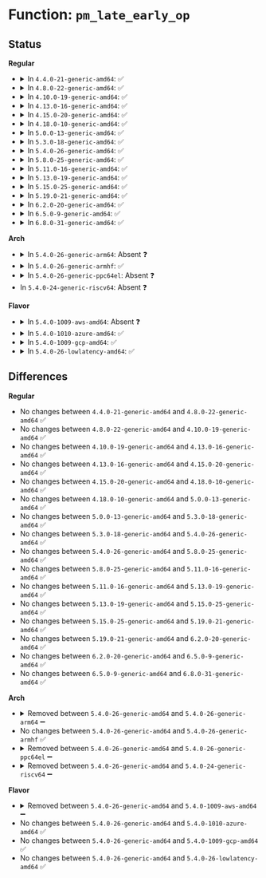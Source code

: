 # Function: <code>pm_late_early_op</code>

## Status
<b>Regular</b>
<ul>
<li>
<details>
<summary>In <code>4.4.0-21-generic-amd64</code>: ✅</summary>

```c
pm_callback_t pm_late_early_op(const struct dev_pm_ops * ops, pm_message_t state)
```

```json
{
  "name": "pm_late_early_op",
  "collision_type": "Unique Static",
  "inline_type": "No",
  "funcs": [
    {
      "addr": 18446744071584449504,
      "name": "pm_late_early_op",
      "external": false,
      "loc": "drivers/base/power/main.c:284",
      "file": "drivers/base/power/main.c",
      "inline": "seen, unknown",
      "caller_inline": [],
      "caller_func": [
        "drivers/base/power/main.c:device_resume_early",
        "drivers/base/power/main.c:device_resume_early",
        "drivers/base/power/main.c:device_resume_early",
        "drivers/base/power/main.c:device_resume_early",
        "drivers/base/power/main.c:device_resume_early",
        "drivers/base/power/main.c:__device_suspend_late",
        "drivers/base/power/main.c:__device_suspend_late",
        "drivers/base/power/main.c:__device_suspend_late",
        "drivers/base/power/main.c:__device_suspend_late",
        "drivers/base/power/main.c:__device_suspend_late"
      ]
    }
  ],
  "symbols": [
    {
      "addr": 18446744071584449504,
      "name": "pm_late_early_op",
      "section": ".text",
      "bind": "STB_LOCAL",
      "size": 93
    }
  ]
}
```
</details>
</li>
<li>
<details>
<summary>In <code>4.8.0-22-generic-amd64</code>: ✅</summary>

```c
pm_callback_t pm_late_early_op(const struct dev_pm_ops * ops, pm_message_t state)
```

```json
{
  "name": "pm_late_early_op",
  "collision_type": "Unique Static",
  "inline_type": "No",
  "funcs": [
    {
      "addr": 18446744071584785648,
      "name": "pm_late_early_op",
      "external": false,
      "loc": "drivers/base/power/main.c:286",
      "file": "drivers/base/power/main.c",
      "inline": "seen, unknown",
      "caller_inline": [],
      "caller_func": [
        "drivers/base/power/main.c:__device_suspend_late",
        "drivers/base/power/main.c:__device_suspend_late",
        "drivers/base/power/main.c:__device_suspend_late",
        "drivers/base/power/main.c:__device_suspend_late",
        "drivers/base/power/main.c:__device_suspend_late",
        "drivers/base/power/main.c:device_resume_early",
        "drivers/base/power/main.c:device_resume_early",
        "drivers/base/power/main.c:device_resume_early",
        "drivers/base/power/main.c:device_resume_early",
        "drivers/base/power/main.c:device_resume_early"
      ]
    }
  ],
  "symbols": [
    {
      "addr": 18446744071584785648,
      "name": "pm_late_early_op",
      "section": ".text",
      "bind": "STB_LOCAL",
      "size": 93
    }
  ]
}
```
</details>
</li>
<li>
<details>
<summary>In <code>4.10.0-19-generic-amd64</code>: ✅</summary>

```c
pm_callback_t pm_late_early_op(const struct dev_pm_ops * ops, pm_message_t state)
```

```json
{
  "name": "pm_late_early_op",
  "collision_type": "Unique Static",
  "inline_type": "No",
  "funcs": [
    {
      "addr": 18446744071584977312,
      "name": "pm_late_early_op",
      "external": false,
      "loc": "drivers/base/power/main.c:344",
      "file": "drivers/base/power/main.c",
      "inline": "seen, unknown",
      "caller_inline": [],
      "caller_func": [
        "drivers/base/power/main.c:__device_suspend_late",
        "drivers/base/power/main.c:__device_suspend_late",
        "drivers/base/power/main.c:__device_suspend_late",
        "drivers/base/power/main.c:__device_suspend_late",
        "drivers/base/power/main.c:__device_suspend_late",
        "drivers/base/power/main.c:device_resume_early",
        "drivers/base/power/main.c:device_resume_early",
        "drivers/base/power/main.c:device_resume_early",
        "drivers/base/power/main.c:device_resume_early",
        "drivers/base/power/main.c:device_resume_early"
      ]
    }
  ],
  "symbols": [
    {
      "addr": 18446744071584977312,
      "name": "pm_late_early_op",
      "section": ".text",
      "bind": "STB_LOCAL",
      "size": 93
    }
  ]
}
```
</details>
</li>
<li>
<details>
<summary>In <code>4.13.0-16-generic-amd64</code>: ✅</summary>

```c
pm_callback_t pm_late_early_op(const struct dev_pm_ops * ops, pm_message_t state)
```

```json
{
  "name": "pm_late_early_op",
  "collision_type": "Unique Static",
  "inline_type": "No",
  "funcs": [
    {
      "addr": 18446744071585062096,
      "name": "pm_late_early_op",
      "external": false,
      "loc": "drivers/base/power/main.c:346",
      "file": "drivers/base/power/main.c",
      "inline": "seen, unknown",
      "caller_inline": [],
      "caller_func": [
        "drivers/base/power/main.c:__device_suspend_late",
        "drivers/base/power/main.c:__device_suspend_late",
        "drivers/base/power/main.c:__device_suspend_late",
        "drivers/base/power/main.c:__device_suspend_late",
        "drivers/base/power/main.c:__device_suspend_late",
        "drivers/base/power/main.c:device_resume_early",
        "drivers/base/power/main.c:device_resume_early",
        "drivers/base/power/main.c:device_resume_early",
        "drivers/base/power/main.c:device_resume_early",
        "drivers/base/power/main.c:device_resume_early"
      ]
    }
  ],
  "symbols": [
    {
      "addr": 18446744071585062096,
      "name": "pm_late_early_op",
      "section": ".text",
      "bind": "STB_LOCAL",
      "size": 93
    }
  ]
}
```
</details>
</li>
<li>
<details>
<summary>In <code>4.15.0-20-generic-amd64</code>: ✅</summary>

```c
pm_callback_t pm_late_early_op(const struct dev_pm_ops * ops, pm_message_t state)
```

```json
{
  "name": "pm_late_early_op",
  "collision_type": "Unique Static",
  "inline_type": "No",
  "funcs": [
    {
      "addr": 18446744071585484928,
      "name": "pm_late_early_op",
      "external": false,
      "loc": "drivers/base/power/main.c:346",
      "file": "drivers/base/power/main.c",
      "inline": "seen, unknown",
      "caller_inline": [],
      "caller_func": [
        "drivers/base/power/main.c:__device_suspend_late",
        "drivers/base/power/main.c:__device_suspend_late",
        "drivers/base/power/main.c:__device_suspend_late",
        "drivers/base/power/main.c:__device_suspend_late",
        "drivers/base/power/main.c:__device_suspend_late",
        "drivers/base/power/main.c:device_resume_early",
        "drivers/base/power/main.c:device_resume_early",
        "drivers/base/power/main.c:device_resume_early",
        "drivers/base/power/main.c:device_resume_early",
        "drivers/base/power/main.c:device_resume_early"
      ]
    }
  ],
  "symbols": [
    {
      "addr": 18446744071585484928,
      "name": "pm_late_early_op",
      "section": ".text",
      "bind": "STB_LOCAL",
      "size": 93
    }
  ]
}
```
</details>
</li>
<li>
<details>
<summary>In <code>4.18.0-10-generic-amd64</code>: ✅</summary>

```c
pm_callback_t pm_late_early_op(const struct dev_pm_ops * ops, pm_message_t state)
```

```json
{
  "name": "pm_late_early_op",
  "collision_type": "Unique Static",
  "inline_type": "No",
  "funcs": [
    {
      "addr": 18446744071585728960,
      "name": "pm_late_early_op",
      "external": false,
      "loc": "drivers/base/power/main.c:342",
      "file": "drivers/base/power/main.c",
      "inline": "seen, unknown",
      "caller_inline": [],
      "caller_func": [
        "drivers/base/power/main.c:__device_suspend_late",
        "drivers/base/power/main.c:dpm_subsys_suspend_late_cb",
        "drivers/base/power/main.c:dpm_subsys_suspend_late_cb",
        "drivers/base/power/main.c:dpm_subsys_suspend_late_cb",
        "drivers/base/power/main.c:dpm_subsys_suspend_late_cb",
        "drivers/base/power/main.c:device_resume_early",
        "drivers/base/power/main.c:dpm_subsys_resume_early_cb",
        "drivers/base/power/main.c:dpm_subsys_resume_early_cb",
        "drivers/base/power/main.c:dpm_subsys_resume_early_cb",
        "drivers/base/power/main.c:dpm_subsys_resume_early_cb"
      ]
    }
  ],
  "symbols": [
    {
      "addr": 18446744071585728960,
      "name": "pm_late_early_op",
      "section": ".text",
      "bind": "STB_LOCAL",
      "size": 96
    }
  ]
}
```
</details>
</li>
<li>
<details>
<summary>In <code>5.0.0-13-generic-amd64</code>: ✅</summary>

```c
pm_callback_t pm_late_early_op(const struct dev_pm_ops * ops, pm_message_t state)
```

```json
{
  "name": "pm_late_early_op",
  "collision_type": "Unique Static",
  "inline_type": "No",
  "funcs": [
    {
      "addr": 18446744071585861664,
      "name": "pm_late_early_op",
      "external": false,
      "loc": "drivers/base/power/main.c:343",
      "file": "drivers/base/power/main.c",
      "inline": "seen, unknown",
      "caller_inline": [],
      "caller_func": [
        "drivers/base/power/main.c:__device_suspend_late",
        "drivers/base/power/main.c:dpm_subsys_suspend_late_cb",
        "drivers/base/power/main.c:dpm_subsys_suspend_late_cb",
        "drivers/base/power/main.c:dpm_subsys_suspend_late_cb",
        "drivers/base/power/main.c:dpm_subsys_suspend_late_cb",
        "drivers/base/power/main.c:device_resume_early",
        "drivers/base/power/main.c:dpm_subsys_resume_early_cb",
        "drivers/base/power/main.c:dpm_subsys_resume_early_cb",
        "drivers/base/power/main.c:dpm_subsys_resume_early_cb",
        "drivers/base/power/main.c:dpm_subsys_resume_early_cb"
      ]
    }
  ],
  "symbols": [
    {
      "addr": 18446744071585861664,
      "name": "pm_late_early_op",
      "section": ".text",
      "bind": "STB_LOCAL",
      "size": 96
    }
  ]
}
```
</details>
</li>
<li>
<details>
<summary>In <code>5.3.0-18-generic-amd64</code>: ✅</summary>

```c
pm_callback_t pm_late_early_op(const struct dev_pm_ops * ops, pm_message_t state)
```

```json
{
  "name": "pm_late_early_op",
  "collision_type": "Unique Static",
  "inline_type": "No",
  "funcs": [
    {
      "addr": 18446744071586098384,
      "name": "pm_late_early_op",
      "external": false,
      "loc": "drivers/base/power/main.c:350",
      "file": "drivers/base/power/main.c",
      "inline": "seen, unknown",
      "caller_inline": [],
      "caller_func": [
        "drivers/base/power/main.c:__device_suspend_late",
        "drivers/base/power/main.c:dpm_subsys_suspend_late_cb",
        "drivers/base/power/main.c:dpm_subsys_suspend_late_cb",
        "drivers/base/power/main.c:dpm_subsys_suspend_late_cb",
        "drivers/base/power/main.c:dpm_subsys_suspend_late_cb",
        "drivers/base/power/main.c:device_resume_early",
        "drivers/base/power/main.c:dpm_subsys_resume_early_cb",
        "drivers/base/power/main.c:dpm_subsys_resume_early_cb",
        "drivers/base/power/main.c:dpm_subsys_resume_early_cb",
        "drivers/base/power/main.c:dpm_subsys_resume_early_cb"
      ]
    }
  ],
  "symbols": [
    {
      "addr": 18446744071586098384,
      "name": "pm_late_early_op",
      "section": ".text",
      "bind": "STB_LOCAL",
      "size": 96
    }
  ]
}
```
</details>
</li>
<li>
<details>
<summary>In <code>5.4.0-26-generic-amd64</code>: ✅</summary>

```c
pm_callback_t pm_late_early_op(const struct dev_pm_ops * ops, pm_message_t state)
```

```json
{
  "name": "pm_late_early_op",
  "collision_type": "Unique Static",
  "inline_type": "No",
  "funcs": [
    {
      "addr": 18446744071586245904,
      "name": "pm_late_early_op",
      "external": false,
      "loc": "drivers/base/power/main.c:378",
      "file": "drivers/base/power/main.c",
      "inline": "seen, unknown",
      "caller_inline": [],
      "caller_func": [
        "drivers/base/power/main.c:__device_suspend_late",
        "drivers/base/power/main.c:dpm_subsys_suspend_late_cb",
        "drivers/base/power/main.c:dpm_subsys_suspend_late_cb",
        "drivers/base/power/main.c:dpm_subsys_suspend_late_cb",
        "drivers/base/power/main.c:dpm_subsys_suspend_late_cb",
        "drivers/base/power/main.c:device_resume_early",
        "drivers/base/power/main.c:dpm_subsys_resume_early_cb",
        "drivers/base/power/main.c:dpm_subsys_resume_early_cb",
        "drivers/base/power/main.c:dpm_subsys_resume_early_cb",
        "drivers/base/power/main.c:dpm_subsys_resume_early_cb"
      ]
    }
  ],
  "symbols": [
    {
      "addr": 18446744071586245904,
      "name": "pm_late_early_op",
      "section": ".text",
      "bind": "STB_LOCAL",
      "size": 96
    }
  ]
}
```
</details>
</li>
<li>
<details>
<summary>In <code>5.8.0-25-generic-amd64</code>: ✅</summary>

```c
pm_callback_t pm_late_early_op(const struct dev_pm_ops * ops, pm_message_t state)
```

```json
{
  "name": "pm_late_early_op",
  "collision_type": "Unique Static",
  "inline_type": "No",
  "funcs": [
    {
      "addr": 18446744071587014416,
      "name": "pm_late_early_op",
      "external": false,
      "loc": "drivers/base/power/main.c:382",
      "file": "drivers/base/power/main.c",
      "inline": "seen, unknown",
      "caller_inline": [],
      "caller_func": [
        "drivers/base/power/main.c:__device_suspend_late",
        "drivers/base/power/main.c:__device_suspend_late",
        "drivers/base/power/main.c:__device_suspend_late",
        "drivers/base/power/main.c:__device_suspend_late",
        "drivers/base/power/main.c:__device_suspend_late",
        "drivers/base/power/main.c:device_resume_early",
        "drivers/base/power/main.c:device_resume_early",
        "drivers/base/power/main.c:device_resume_early",
        "drivers/base/power/main.c:device_resume_early",
        "drivers/base/power/main.c:device_resume_early"
      ]
    }
  ],
  "symbols": [
    {
      "addr": 18446744071587014416,
      "name": "pm_late_early_op",
      "section": ".text",
      "bind": "STB_LOCAL",
      "size": 96
    }
  ]
}
```
</details>
</li>
<li>
<details>
<summary>In <code>5.11.0-16-generic-amd64</code>: ✅</summary>

```c
pm_callback_t pm_late_early_op(const struct dev_pm_ops * ops, pm_message_t state)
```

```json
{
  "name": "pm_late_early_op",
  "collision_type": "Unique Static",
  "inline_type": "No",
  "funcs": [
    {
      "addr": 18446744071587099056,
      "name": "pm_late_early_op",
      "external": false,
      "loc": "drivers/base/power/main.c:381",
      "file": "drivers/base/power/main.c",
      "inline": "seen, unknown",
      "caller_inline": [],
      "caller_func": [
        "drivers/base/power/main.c:__device_suspend_late",
        "drivers/base/power/main.c:__device_suspend_late",
        "drivers/base/power/main.c:__device_suspend_late",
        "drivers/base/power/main.c:__device_suspend_late",
        "drivers/base/power/main.c:__device_suspend_late",
        "drivers/base/power/main.c:device_resume_early",
        "drivers/base/power/main.c:device_resume_early",
        "drivers/base/power/main.c:device_resume_early",
        "drivers/base/power/main.c:device_resume_early",
        "drivers/base/power/main.c:device_resume_early"
      ]
    }
  ],
  "symbols": [
    {
      "addr": 18446744071587099056,
      "name": "pm_late_early_op",
      "section": ".text",
      "bind": "STB_LOCAL",
      "size": 96
    }
  ]
}
```
</details>
</li>
<li>
<details>
<summary>In <code>5.13.0-19-generic-amd64</code>: ✅</summary>

```c
pm_callback_t pm_late_early_op(const struct dev_pm_ops * ops, pm_message_t state)
```

```json
{
  "name": "pm_late_early_op",
  "collision_type": "Unique Static",
  "inline_type": "No",
  "funcs": [
    {
      "addr": 18446744071586985392,
      "name": "pm_late_early_op",
      "external": false,
      "loc": "drivers/base/power/main.c:382",
      "file": "drivers/base/power/main.c",
      "inline": "seen, unknown",
      "caller_inline": [],
      "caller_func": [
        "drivers/base/power/main.c:__device_suspend_late",
        "drivers/base/power/main.c:__device_suspend_late",
        "drivers/base/power/main.c:__device_suspend_late",
        "drivers/base/power/main.c:__device_suspend_late",
        "drivers/base/power/main.c:__device_suspend_late",
        "drivers/base/power/main.c:device_resume_early",
        "drivers/base/power/main.c:device_resume_early",
        "drivers/base/power/main.c:device_resume_early",
        "drivers/base/power/main.c:device_resume_early",
        "drivers/base/power/main.c:device_resume_early"
      ]
    }
  ],
  "symbols": [
    {
      "addr": 18446744071586985392,
      "name": "pm_late_early_op",
      "section": ".text",
      "bind": "STB_LOCAL",
      "size": 96
    }
  ]
}
```
</details>
</li>
<li>
<details>
<summary>In <code>5.15.0-25-generic-amd64</code>: ✅</summary>

```c
pm_callback_t pm_late_early_op(const struct dev_pm_ops * ops, pm_message_t state)
```

```json
{
  "name": "pm_late_early_op",
  "collision_type": "Unique Static",
  "inline_type": "No",
  "funcs": [
    {
      "addr": 18446744071587551520,
      "name": "pm_late_early_op",
      "external": false,
      "loc": "drivers/base/power/main.c:379",
      "file": "drivers/base/power/main.c",
      "inline": "seen, unknown",
      "caller_inline": [],
      "caller_func": [
        "drivers/base/power/main.c:__device_suspend_late",
        "drivers/base/power/main.c:__device_suspend_late",
        "drivers/base/power/main.c:__device_suspend_late",
        "drivers/base/power/main.c:__device_suspend_late",
        "drivers/base/power/main.c:__device_suspend_late",
        "drivers/base/power/main.c:device_resume_early",
        "drivers/base/power/main.c:device_resume_early",
        "drivers/base/power/main.c:device_resume_early",
        "drivers/base/power/main.c:device_resume_early",
        "drivers/base/power/main.c:device_resume_early"
      ]
    }
  ],
  "symbols": [
    {
      "addr": 18446744071587551520,
      "name": "pm_late_early_op",
      "section": ".text",
      "bind": "STB_LOCAL",
      "size": 96
    }
  ]
}
```
</details>
</li>
<li>
<details>
<summary>In <code>5.19.0-21-generic-amd64</code>: ✅</summary>

```c
pm_callback_t pm_late_early_op(const struct dev_pm_ops * ops, pm_message_t state)
```

```json
{
  "name": "pm_late_early_op",
  "collision_type": "Unique Static",
  "inline_type": "No",
  "funcs": [
    {
      "addr": 18446744071588884144,
      "name": "pm_late_early_op",
      "external": false,
      "loc": "drivers/base/power/main.c:378",
      "file": "drivers/base/power/main.c",
      "inline": "seen, unknown",
      "caller_inline": [],
      "caller_func": [
        "drivers/base/power/main.c:__device_suspend_late",
        "drivers/base/power/main.c:__device_suspend_late",
        "drivers/base/power/main.c:__device_suspend_late",
        "drivers/base/power/main.c:__device_suspend_late",
        "drivers/base/power/main.c:__device_suspend_late",
        "drivers/base/power/main.c:device_resume_early",
        "drivers/base/power/main.c:device_resume_early",
        "drivers/base/power/main.c:device_resume_early",
        "drivers/base/power/main.c:device_resume_early",
        "drivers/base/power/main.c:device_resume_early"
      ]
    }
  ],
  "symbols": [
    {
      "addr": 18446744071588884144,
      "name": "pm_late_early_op",
      "section": ".text",
      "bind": "STB_LOCAL",
      "size": 152
    }
  ]
}
```
</details>
</li>
<li>
<details>
<summary>In <code>6.2.0-20-generic-amd64</code>: ✅</summary>

```c
pm_callback_t pm_late_early_op(const struct dev_pm_ops * ops, pm_message_t state)
```

```json
{
  "name": "pm_late_early_op",
  "collision_type": "Unique Static",
  "inline_type": "No",
  "funcs": [
    {
      "addr": 18446744071590392960,
      "name": "pm_late_early_op",
      "external": false,
      "loc": "drivers/base/power/main.c:378",
      "file": "drivers/base/power/main.c",
      "inline": "seen, unknown",
      "caller_inline": [],
      "caller_func": [
        "drivers/base/power/main.c:__device_suspend_late",
        "drivers/base/power/main.c:__device_suspend_late",
        "drivers/base/power/main.c:__device_suspend_late",
        "drivers/base/power/main.c:__device_suspend_late",
        "drivers/base/power/main.c:__device_suspend_late",
        "drivers/base/power/main.c:device_resume_early",
        "drivers/base/power/main.c:device_resume_early",
        "drivers/base/power/main.c:device_resume_early",
        "drivers/base/power/main.c:device_resume_early",
        "drivers/base/power/main.c:device_resume_early"
      ]
    }
  ],
  "symbols": [
    {
      "addr": 18446744071590392960,
      "name": "pm_late_early_op",
      "section": ".text",
      "bind": "STB_LOCAL",
      "size": 152
    }
  ]
}
```
</details>
</li>
<li>
<details>
<summary>In <code>6.5.0-9-generic-amd64</code>: ✅</summary>

```c
pm_callback_t pm_late_early_op(const struct dev_pm_ops * ops, pm_message_t state)
```

```json
{
  "name": "pm_late_early_op",
  "collision_type": "Unique Static",
  "inline_type": "No",
  "funcs": [
    {
      "addr": 18446744071590712432,
      "name": "pm_late_early_op",
      "external": false,
      "loc": "drivers/base/power/main.c:378",
      "file": "drivers/base/power/main.c",
      "inline": "seen, unknown",
      "caller_inline": [],
      "caller_func": [
        "drivers/base/power/main.c:__device_suspend_late",
        "drivers/base/power/main.c:__device_suspend_late",
        "drivers/base/power/main.c:__device_suspend_late",
        "drivers/base/power/main.c:__device_suspend_late",
        "drivers/base/power/main.c:__device_suspend_late",
        "drivers/base/power/main.c:device_resume_early",
        "drivers/base/power/main.c:device_resume_early",
        "drivers/base/power/main.c:device_resume_early",
        "drivers/base/power/main.c:device_resume_early",
        "drivers/base/power/main.c:device_resume_early"
      ]
    }
  ],
  "symbols": [
    {
      "addr": 18446744071590712432,
      "name": "pm_late_early_op",
      "section": ".text",
      "bind": "STB_LOCAL",
      "size": 152
    }
  ]
}
```
</details>
</li>
<li>
<details>
<summary>In <code>6.8.0-31-generic-amd64</code>: ✅</summary>

```c
pm_callback_t pm_late_early_op(const struct dev_pm_ops * ops, pm_message_t state)
```

```json
{
  "name": "pm_late_early_op",
  "collision_type": "Unique Static",
  "inline_type": "No",
  "funcs": [
    {
      "addr": 18446744071591074400,
      "name": "pm_late_early_op",
      "external": false,
      "loc": "drivers/base/power/main.c:378",
      "file": "drivers/base/power/main.c",
      "inline": "seen, unknown",
      "caller_inline": [],
      "caller_func": [
        "drivers/base/power/main.c:__device_suspend_late",
        "drivers/base/power/main.c:__device_suspend_late",
        "drivers/base/power/main.c:__device_suspend_late",
        "drivers/base/power/main.c:__device_suspend_late",
        "drivers/base/power/main.c:__device_suspend_late",
        "drivers/base/power/main.c:device_resume_early",
        "drivers/base/power/main.c:device_resume_early",
        "drivers/base/power/main.c:device_resume_early",
        "drivers/base/power/main.c:device_resume_early",
        "drivers/base/power/main.c:device_resume_early"
      ]
    }
  ],
  "symbols": [
    {
      "addr": 18446744071591074400,
      "name": "pm_late_early_op",
      "section": ".text",
      "bind": "STB_LOCAL",
      "size": 152
    }
  ]
}
```
</details>
</li>
</ul>
<b>Arch</b>
<ul>
<li>
<details>
<summary>In <code>5.4.0-26-generic-arm64</code>: Absent ❓</summary>

```json
{
  "name": "pm_late_early_op",
  "collision_type": "Unique Static",
  "inline_type": "Full",
  "funcs": [
    {
      "addr": 18446603336499071368,
      "name": "pm_late_early_op",
      "external": false,
      "loc": "drivers/base/power/main.c:378",
      "file": "drivers/base/power/main.c",
      "inline": "not declared, inlined",
      "caller_inline": [
        "drivers/base/power/main.c:__device_suspend_late",
        "drivers/base/power/main.c:dpm_subsys_suspend_late_cb",
        "drivers/base/power/main.c:dpm_subsys_suspend_late_cb",
        "drivers/base/power/main.c:dpm_subsys_suspend_late_cb",
        "drivers/base/power/main.c:dpm_subsys_suspend_late_cb",
        "drivers/base/power/main.c:device_resume_early",
        "drivers/base/power/main.c:dpm_subsys_resume_early_cb",
        "drivers/base/power/main.c:dpm_subsys_resume_early_cb",
        "drivers/base/power/main.c:dpm_subsys_resume_early_cb",
        "drivers/base/power/main.c:dpm_subsys_resume_early_cb"
      ],
      "caller_func": []
    }
  ],
  "symbols": []
}
```
</details>
</li>
<li>
<details>
<summary>In <code>5.4.0-26-generic-armhf</code>: ✅</summary>

```c
pm_callback_t pm_late_early_op(const struct dev_pm_ops * ops, pm_message_t state)
```

```json
{
  "name": "pm_late_early_op",
  "collision_type": "Unique Static",
  "inline_type": "No",
  "funcs": [
    {
      "addr": 3231618512,
      "name": "pm_late_early_op",
      "external": false,
      "loc": "drivers/base/power/main.c:378",
      "file": "drivers/base/power/main.c",
      "inline": "seen, unknown",
      "caller_inline": [],
      "caller_func": [
        "drivers/base/power/main.c:__device_suspend_late",
        "drivers/base/power/main.c:dpm_subsys_suspend_late_cb",
        "drivers/base/power/main.c:dpm_subsys_suspend_late_cb",
        "drivers/base/power/main.c:dpm_subsys_suspend_late_cb",
        "drivers/base/power/main.c:dpm_subsys_suspend_late_cb",
        "drivers/base/power/main.c:device_resume_early",
        "drivers/base/power/main.c:dpm_subsys_resume_early_cb",
        "drivers/base/power/main.c:dpm_subsys_resume_early_cb",
        "drivers/base/power/main.c:dpm_subsys_resume_early_cb",
        "drivers/base/power/main.c:dpm_subsys_resume_early_cb"
      ]
    }
  ],
  "symbols": [
    {
      "addr": 3231618512,
      "name": "pm_late_early_op",
      "section": ".text",
      "bind": "STB_LOCAL",
      "size": 252
    }
  ]
}
```
</details>
</li>
<li>
<details>
<summary>In <code>5.4.0-26-generic-ppc64el</code>: Absent ❓</summary>

```json
{
  "name": "pm_late_early_op",
  "collision_type": "Unique Static",
  "inline_type": "Full",
  "funcs": [
    {
      "addr": 13835058055292248512,
      "name": "pm_late_early_op",
      "external": false,
      "loc": "drivers/base/power/main.c:378",
      "file": "drivers/base/power/main.c",
      "inline": "not declared, inlined",
      "caller_inline": [
        "drivers/base/power/main.c:__device_suspend_late",
        "drivers/base/power/main.c:dpm_subsys_suspend_late_cb",
        "drivers/base/power/main.c:dpm_subsys_suspend_late_cb",
        "drivers/base/power/main.c:dpm_subsys_suspend_late_cb",
        "drivers/base/power/main.c:dpm_subsys_suspend_late_cb",
        "drivers/base/power/main.c:device_resume_early",
        "drivers/base/power/main.c:dpm_subsys_resume_early_cb",
        "drivers/base/power/main.c:dpm_subsys_resume_early_cb",
        "drivers/base/power/main.c:dpm_subsys_resume_early_cb",
        "drivers/base/power/main.c:dpm_subsys_resume_early_cb"
      ],
      "caller_func": []
    }
  ],
  "symbols": []
}
```
</details>
</li>
<li>
In <code>5.4.0-24-generic-riscv64</code>: Absent ❓
</li>
</ul>
<b>Flavor</b>
<ul>
<li>
<details>
<summary>In <code>5.4.0-1009-aws-amd64</code>: Absent ❓</summary>

```json
{
  "name": "pm_late_early_op",
  "collision_type": "Unique Static",
  "inline_type": "Full",
  "funcs": [
    {
      "addr": 18446744071586014171,
      "name": "pm_late_early_op",
      "external": false,
      "loc": "drivers/base/power/main.c:378",
      "file": "drivers/base/power/main.c",
      "inline": "not declared, inlined",
      "caller_inline": [
        "drivers/base/power/main.c:__device_suspend_late",
        "drivers/base/power/main.c:dpm_subsys_suspend_late_cb",
        "drivers/base/power/main.c:dpm_subsys_suspend_late_cb",
        "drivers/base/power/main.c:dpm_subsys_suspend_late_cb",
        "drivers/base/power/main.c:dpm_subsys_suspend_late_cb",
        "drivers/base/power/main.c:device_resume_early",
        "drivers/base/power/main.c:dpm_subsys_resume_early_cb",
        "drivers/base/power/main.c:dpm_subsys_resume_early_cb",
        "drivers/base/power/main.c:dpm_subsys_resume_early_cb",
        "drivers/base/power/main.c:dpm_subsys_resume_early_cb"
      ],
      "caller_func": []
    }
  ],
  "symbols": []
}
```
</details>
</li>
<li>
<details>
<summary>In <code>5.4.0-1010-azure-amd64</code>: ✅</summary>

```c
pm_callback_t pm_late_early_op(const struct dev_pm_ops * ops, pm_message_t state)
```

```json
{
  "name": "pm_late_early_op",
  "collision_type": "Unique Static",
  "inline_type": "No",
  "funcs": [
    {
      "addr": 18446744071585855232,
      "name": "pm_late_early_op",
      "external": false,
      "loc": "drivers/base/power/main.c:378",
      "file": "drivers/base/power/main.c",
      "inline": "seen, unknown",
      "caller_inline": [],
      "caller_func": [
        "drivers/base/power/main.c:__device_suspend_late",
        "drivers/base/power/main.c:dpm_subsys_suspend_late_cb",
        "drivers/base/power/main.c:dpm_subsys_suspend_late_cb",
        "drivers/base/power/main.c:dpm_subsys_suspend_late_cb",
        "drivers/base/power/main.c:dpm_subsys_suspend_late_cb",
        "drivers/base/power/main.c:device_resume_early",
        "drivers/base/power/main.c:dpm_subsys_resume_early_cb",
        "drivers/base/power/main.c:dpm_subsys_resume_early_cb",
        "drivers/base/power/main.c:dpm_subsys_resume_early_cb",
        "drivers/base/power/main.c:dpm_subsys_resume_early_cb"
      ]
    }
  ],
  "symbols": [
    {
      "addr": 18446744071585855232,
      "name": "pm_late_early_op",
      "section": ".text",
      "bind": "STB_LOCAL",
      "size": 96
    }
  ]
}
```
</details>
</li>
<li>
<details>
<summary>In <code>5.4.0-1009-gcp-amd64</code>: ✅</summary>

```c
pm_callback_t pm_late_early_op(const struct dev_pm_ops * ops, pm_message_t state)
```

```json
{
  "name": "pm_late_early_op",
  "collision_type": "Unique Static",
  "inline_type": "No",
  "funcs": [
    {
      "addr": 18446744071586195920,
      "name": "pm_late_early_op",
      "external": false,
      "loc": "drivers/base/power/main.c:378",
      "file": "drivers/base/power/main.c",
      "inline": "seen, unknown",
      "caller_inline": [],
      "caller_func": [
        "drivers/base/power/main.c:__device_suspend_late",
        "drivers/base/power/main.c:dpm_subsys_suspend_late_cb",
        "drivers/base/power/main.c:dpm_subsys_suspend_late_cb",
        "drivers/base/power/main.c:dpm_subsys_suspend_late_cb",
        "drivers/base/power/main.c:dpm_subsys_suspend_late_cb",
        "drivers/base/power/main.c:device_resume_early",
        "drivers/base/power/main.c:dpm_subsys_resume_early_cb",
        "drivers/base/power/main.c:dpm_subsys_resume_early_cb",
        "drivers/base/power/main.c:dpm_subsys_resume_early_cb",
        "drivers/base/power/main.c:dpm_subsys_resume_early_cb"
      ]
    }
  ],
  "symbols": [
    {
      "addr": 18446744071586195920,
      "name": "pm_late_early_op",
      "section": ".text",
      "bind": "STB_LOCAL",
      "size": 96
    }
  ]
}
```
</details>
</li>
<li>
<details>
<summary>In <code>5.4.0-26-lowlatency-amd64</code>: ✅</summary>

```c
pm_callback_t pm_late_early_op(const struct dev_pm_ops * ops, pm_message_t state)
```

```json
{
  "name": "pm_late_early_op",
  "collision_type": "Unique Static",
  "inline_type": "No",
  "funcs": [
    {
      "addr": 18446744071586304496,
      "name": "pm_late_early_op",
      "external": false,
      "loc": "drivers/base/power/main.c:378",
      "file": "drivers/base/power/main.c",
      "inline": "seen, unknown",
      "caller_inline": [],
      "caller_func": [
        "drivers/base/power/main.c:__device_suspend_late",
        "drivers/base/power/main.c:dpm_subsys_suspend_late_cb",
        "drivers/base/power/main.c:dpm_subsys_suspend_late_cb",
        "drivers/base/power/main.c:dpm_subsys_suspend_late_cb",
        "drivers/base/power/main.c:dpm_subsys_suspend_late_cb",
        "drivers/base/power/main.c:device_resume_early",
        "drivers/base/power/main.c:dpm_subsys_resume_early_cb",
        "drivers/base/power/main.c:dpm_subsys_resume_early_cb",
        "drivers/base/power/main.c:dpm_subsys_resume_early_cb",
        "drivers/base/power/main.c:dpm_subsys_resume_early_cb"
      ]
    }
  ],
  "symbols": [
    {
      "addr": 18446744071586304496,
      "name": "pm_late_early_op",
      "section": ".text",
      "bind": "STB_LOCAL",
      "size": 96
    }
  ]
}
```
</details>
</li>
</ul>

## Differences
<b>Regular</b>
<ul>
<li>
No changes between <code>4.4.0-21-generic-amd64</code> and <code>4.8.0-22-generic-amd64</code> ✅
</li>
<li>
No changes between <code>4.8.0-22-generic-amd64</code> and <code>4.10.0-19-generic-amd64</code> ✅
</li>
<li>
No changes between <code>4.10.0-19-generic-amd64</code> and <code>4.13.0-16-generic-amd64</code> ✅
</li>
<li>
No changes between <code>4.13.0-16-generic-amd64</code> and <code>4.15.0-20-generic-amd64</code> ✅
</li>
<li>
No changes between <code>4.15.0-20-generic-amd64</code> and <code>4.18.0-10-generic-amd64</code> ✅
</li>
<li>
No changes between <code>4.18.0-10-generic-amd64</code> and <code>5.0.0-13-generic-amd64</code> ✅
</li>
<li>
No changes between <code>5.0.0-13-generic-amd64</code> and <code>5.3.0-18-generic-amd64</code> ✅
</li>
<li>
No changes between <code>5.3.0-18-generic-amd64</code> and <code>5.4.0-26-generic-amd64</code> ✅
</li>
<li>
No changes between <code>5.4.0-26-generic-amd64</code> and <code>5.8.0-25-generic-amd64</code> ✅
</li>
<li>
No changes between <code>5.8.0-25-generic-amd64</code> and <code>5.11.0-16-generic-amd64</code> ✅
</li>
<li>
No changes between <code>5.11.0-16-generic-amd64</code> and <code>5.13.0-19-generic-amd64</code> ✅
</li>
<li>
No changes between <code>5.13.0-19-generic-amd64</code> and <code>5.15.0-25-generic-amd64</code> ✅
</li>
<li>
No changes between <code>5.15.0-25-generic-amd64</code> and <code>5.19.0-21-generic-amd64</code> ✅
</li>
<li>
No changes between <code>5.19.0-21-generic-amd64</code> and <code>6.2.0-20-generic-amd64</code> ✅
</li>
<li>
No changes between <code>6.2.0-20-generic-amd64</code> and <code>6.5.0-9-generic-amd64</code> ✅
</li>
<li>
No changes between <code>6.5.0-9-generic-amd64</code> and <code>6.8.0-31-generic-amd64</code> ✅
</li>
</ul>
<b>Arch</b>
<ul>
<li>
<details>
<summary>Removed between <code>5.4.0-26-generic-amd64</code> and <code>5.4.0-26-generic-arm64</code> ➖</summary>

```c
pm_callback_t pm_late_early_op(const struct dev_pm_ops * ops, pm_message_t state)
```
</details>
</li>
<li>
No changes between <code>5.4.0-26-generic-amd64</code> and <code>5.4.0-26-generic-armhf</code> ✅
</li>
<li>
<details>
<summary>Removed between <code>5.4.0-26-generic-amd64</code> and <code>5.4.0-26-generic-ppc64el</code> ➖</summary>

```c
pm_callback_t pm_late_early_op(const struct dev_pm_ops * ops, pm_message_t state)
```
</details>
</li>
<li>
<details>
<summary>Removed between <code>5.4.0-26-generic-amd64</code> and <code>5.4.0-24-generic-riscv64</code> ➖</summary>

```c
pm_callback_t pm_late_early_op(const struct dev_pm_ops * ops, pm_message_t state)
```
</details>
</li>
</ul>
<b>Flavor</b>
<ul>
<li>
<details>
<summary>Removed between <code>5.4.0-26-generic-amd64</code> and <code>5.4.0-1009-aws-amd64</code> ➖</summary>

```c
pm_callback_t pm_late_early_op(const struct dev_pm_ops * ops, pm_message_t state)
```
</details>
</li>
<li>
No changes between <code>5.4.0-26-generic-amd64</code> and <code>5.4.0-1010-azure-amd64</code> ✅
</li>
<li>
No changes between <code>5.4.0-26-generic-amd64</code> and <code>5.4.0-1009-gcp-amd64</code> ✅
</li>
<li>
No changes between <code>5.4.0-26-generic-amd64</code> and <code>5.4.0-26-lowlatency-amd64</code> ✅
</li>
</ul>
